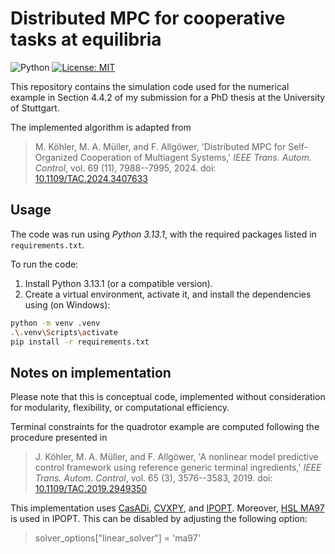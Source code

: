 # Distributed MPC for cooperative tasks at equilibria

![Python](https://img.shields.io/badge/Python-3.13-blue)
[![License: MIT](https://img.shields.io/badge/License-MIT-green.svg)](./LICENSE)

This repository contains the simulation code used for the numerical example in Section 4.4.2 of my submission for a PhD thesis at the University of Stuttgart.

The implemented algorithm is adapted from
> M. Köhler, M. A. Müller, and F. Allgöwer, 'Distributed MPC for Self-Organized Cooperation of Multiagent Systems,' *IEEE Trans. Autom. Control*, vol. 69 (11), 7988--7995, 2024. doi: [10.1109/TAC.2024.3407633](https://doi.org/10.1109/TAC.2024.3407633)

## Usage

The code was run using *Python 3.13.1*, with the required packages listed in `requirements.txt`.

To run the code:

1. Install Python 3.13.1 (or a compatible version).
2. Create a virtual environment, activate it, and install the dependencies using (on Windows):

```bash
python -m venv .venv
.\.venv\Scripts\activate
pip install -r requirements.txt
```

## Notes on implementation

Please note that this is conceptual code, implemented without consideration for modularity, flexibility, or computational efficiency.

Terminal constraints for the quadrotor example are computed following the procedure presented in
> J. Köhler, M. A. Müller, and F. Allgöwer, 'A nonlinear model predictive control framework using reference generic terminal ingredients,' *IEEE Trans. Autom. Control*, vol. 65 (3), 3576--3583, 2019. doi: [10.1109/TAC.2019.2949350](https://doi.org/10.1109/TAC.2019.2949350)

This implementation uses [CasADi](https://web.casadi.org/docs/), [CVXPY](https://www.cvxpy.org/), and [IPOPT](https://github.com/coin-or/Ipopt).
Moreover, [HSL MA97](https://www.hsl.rl.ac.uk/catalogue/hsl_ma97.html) is used in IPOPT. This can be disabled by adjusting the following option:
> solver_options["linear_solver"] = 'ma97'
